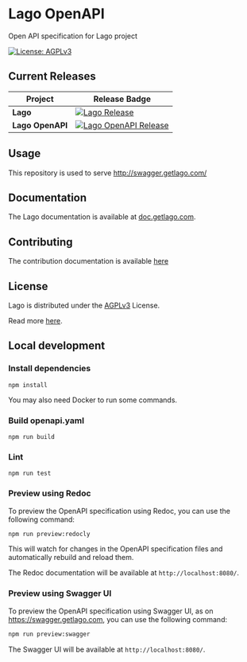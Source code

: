 # Lago OpenAPI

Open API specification for Lago project

[![License: AGPLv3](https://img.shields.io/badge/license-AGPLv3-purple)](https://github.com/getlago/lago-openapi/blob/main/LICENSE)

## Current Releases

| Project          | Release Badge                                                                                                                             |
| ---------------- | ----------------------------------------------------------------------------------------------------------------------------------------- |
| **Lago**         | [![Lago Release](https://img.shields.io/github/v/release/getlago/lago)](https://github.com/getlago/lago/releases)                         |
| **Lago OpenAPI** | [![Lago OpenAPI Release](https://img.shields.io/github/v/release/getlago/lago-openapi)](https://github.com/getlago/lago-openapi/releases) |

## Usage

This repository is used to serve http://swagger.getlago.com/

## Documentation

The Lago documentation is available at [doc.getlago.com](https://doc.getlago.com/docs/api/intro).

## Contributing

The contribution documentation is available [here](https://github.com/getlago/lago-openapi/blob/main/CONTRIBUTING.md)

## License

Lago is distributed under the [AGPLv3](LICENSE) License.

Read more [here](https://www.getlago.com/blog/open-source-licensing-and-why-lago-chose-agplv3).

## Local development

### Install dependencies

```
npm install
```

You may also need Docker to run some commands.

### Build openapi.yaml

```
npm run build
```

### Lint

```
npm run test
```

### Preview using Redoc

To preview the OpenAPI specification using Redoc, you can use the following command:

```sh
npm run preview:redocly
```

This will watch for changes in the OpenAPI specification files and automatically rebuild and reload them.

The Redoc documentation will be available at `http://localhost:8080/`.

### Preview using Swagger UI

To preview the OpenAPI specification using Swagger UI, as on <https://swagger.getlago.com>, you can use the following command:

```sh
npm run preview:swagger
```

The Swagger UI will be available at `http://localhost:8080/`.
